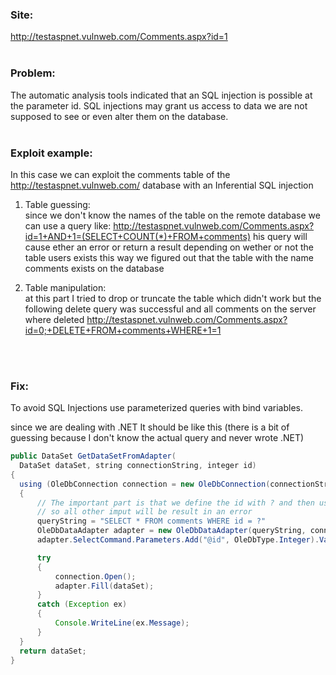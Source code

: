 ### Site: 
http://testaspnet.vulnweb.com/Comments.aspx?id=1
<br>
<br>

### Problem:
The automatic analysis tools indicated that an SQL injection is possible at the parameter id.
SQL injections may grant us access to data we are not supposed to see or even alter them on the database.
<br>
<br>

### Exploit example: 
In this case we can exploit the comments table of the http://testaspnet.vulnweb.com/ database with an Inferential SQL injection

1. Table guessing: <br>
since we don't know the names of the table on the remote database we can use a query like: http://testaspnet.vulnweb.com/Comments.aspx?id=1+AND+1=(SELECT+COUNT(*)+FROM+comments) his query will cause ether an error or return a result depending on wether or not the table users exists this way we figured out that the table with the name comments exists on the database 

2. Table manipulation: <br>
at this part I tried to drop or truncate the table which didn't work but the following delete query was successful and all comments on the server where deleted http://testaspnet.vulnweb.com/Comments.aspx?id=0;+DELETE+FROM+comments+WHERE+1=1
<br>
<br>

### Fix: 
To avoid SQL Injections use parameterized queries with bind variables.

since we are dealing with .NET It should be like this (there is a bit of guessing because I don't know the actual query and never wrote .NET)

``` java
public DataSet GetDataSetFromAdapter( 
  DataSet dataSet, string connectionString, integer id)
{
  using (OleDbConnection connection = new OleDbConnection(connectionString))
  {
      // The important part is that we define the id with ? and then use OleDbType.Integer as a type
      // so all other imput will be result in an error
      queryString = "SELECT * FROM comments WHERE id = ?"
      OleDbDataAdapter adapter = new OleDbDataAdapter(queryString, connection);
      adapter.SelectCommand.Parameters.Add("@id", OleDbType.Integer).Value = id;

      try
      {
          connection.Open();
          adapter.Fill(dataSet);
      }
      catch (Exception ex)
      {
          Console.WriteLine(ex.Message);
      }
  }
  return dataSet;
} 
```